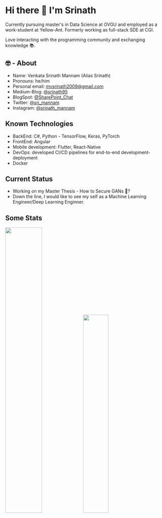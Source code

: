 # Hi there 👋 I'm Srinath

Currently pursuing master's in Data Science at OVGU and employed as a work-student at Yellow-Ant. Formerly working as full-stack SDE at CGI.

Love interacting with the programming community and exchanging knowledge 📚.

## 🤓 - About

- Name: Venkata Srinath Mannam (Alias Srinath)
- Pronouns: he/him
- Personal email: mvsrinath2009@gmail.com
- Medium-Blog: [@srinath95](https://medium.com/@srinath95)
- BlogSpot: [@SharePoint_Chat](http://sharepointchatblog.blogspot.com/)
- Twitter: [@sri_mannam](https://twitter.com/sri_mannam)
- Instagram: [@srinath_mannam](https://www.instagram.com/srinath_mannam/)


## Known Technologies

- BackEnd: C#, Python - TensorFlow, Keras, PyTorch
- FrontEnd: Angular
- Mobile development: Flutter, React-Native
- DevOps: developed CI/CD pipelines for end-to-end development-deployment
- Docker


## Current Status

- Working on my Master Thesis - How to Secure GANs 🤔?
- Down the line, I would like to see my self as a Machine Learning Engineer/Deep Learning Enginner.


## Some Stats
<img src="https://github-readme-stats.vercel.app/api?username=mannam95&show_icons=true&theme=synthwave&locale=en" width="48%"/> <img src="https://github-readme-stats.vercel.app/api/top-langs?username=mannam95&show_icons=true&theme=synthwave&locale=en&layout=compact" width="40%"/> 
 
